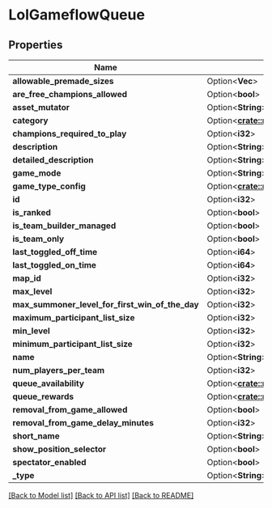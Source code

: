 # LolGameflowQueue

## Properties

Name | Type | Description | Notes
------------ | ------------- | ------------- | -------------
**allowable_premade_sizes** | Option<**Vec<i32>**> |  | [optional]
**are_free_champions_allowed** | Option<**bool**> |  | [optional]
**asset_mutator** | Option<**String**> |  | [optional]
**category** | Option<[**crate::models::LolGameflowQueueGameCategory**](LolGameflowQueueGameCategory.md)> |  | [optional]
**champions_required_to_play** | Option<**i32**> |  | [optional]
**description** | Option<**String**> |  | [optional]
**detailed_description** | Option<**String**> |  | [optional]
**game_mode** | Option<**String**> |  | [optional]
**game_type_config** | Option<[**crate::models::LolGameflowQueueGameTypeConfig**](LolGameflowQueueGameTypeConfig.md)> |  | [optional]
**id** | Option<**i32**> |  | [optional]
**is_ranked** | Option<**bool**> |  | [optional]
**is_team_builder_managed** | Option<**bool**> |  | [optional]
**is_team_only** | Option<**bool**> |  | [optional]
**last_toggled_off_time** | Option<**i64**> |  | [optional]
**last_toggled_on_time** | Option<**i64**> |  | [optional]
**map_id** | Option<**i32**> |  | [optional]
**max_level** | Option<**i32**> |  | [optional]
**max_summoner_level_for_first_win_of_the_day** | Option<**i32**> |  | [optional]
**maximum_participant_list_size** | Option<**i32**> |  | [optional]
**min_level** | Option<**i32**> |  | [optional]
**minimum_participant_list_size** | Option<**i32**> |  | [optional]
**name** | Option<**String**> |  | [optional]
**num_players_per_team** | Option<**i32**> |  | [optional]
**queue_availability** | Option<[**crate::models::LolGameflowQueueAvailability**](LolGameflowQueueAvailability.md)> |  | [optional]
**queue_rewards** | Option<[**crate::models::LolGameflowQueueReward**](LolGameflowQueueReward.md)> |  | [optional]
**removal_from_game_allowed** | Option<**bool**> |  | [optional]
**removal_from_game_delay_minutes** | Option<**i32**> |  | [optional]
**short_name** | Option<**String**> |  | [optional]
**show_position_selector** | Option<**bool**> |  | [optional]
**spectator_enabled** | Option<**bool**> |  | [optional]
**_type** | Option<**String**> |  | [optional]

[[Back to Model list]](../README.md#documentation-for-models) [[Back to API list]](../README.md#documentation-for-api-endpoints) [[Back to README]](../README.md)


